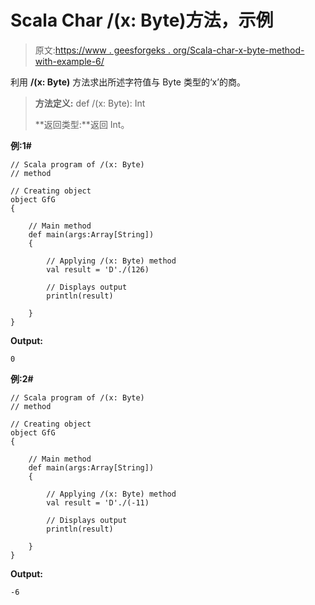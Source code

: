 # Scala Char /(x: Byte)方法，示例

> 原文:[https://www . geesforgeks . org/Scala-char-x-byte-method-with-example-6/](https://www.geeksforgeeks.org/scala-char-x-byte-method-with-example-6/)

利用 **/(x: Byte)** 方法求出所述字符值与 Byte 类型的‘x’的商。

> **方法定义:** def /(x: Byte): Int
> 
> **返回类型:**返回 Int。

**例:1#**

```
// Scala program of /(x: Byte)
// method

// Creating object
object GfG 
{ 

    // Main method
    def main(args:Array[String])
    {

        // Applying /(x: Byte) method 
        val result = 'D'./(126)

        // Displays output
        println(result)

    }
} 
```

**Output:**

```
0

```

**例:2#**

```
// Scala program of /(x: Byte)
// method

// Creating object
object GfG
{ 

    // Main method
    def main(args:Array[String])
    {

        // Applying /(x: Byte) method
        val result = 'D'./(-11)

        // Displays output
        println(result)

    }
} 
```

**Output:**

```
-6

```